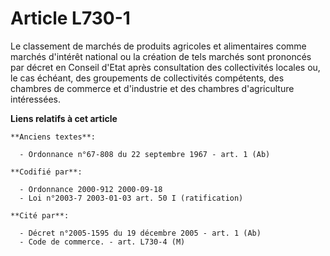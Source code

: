 # Article L730-1

Le classement de marchés de produits agricoles et alimentaires comme marchés d'intérêt national ou la création de tels
marchés sont prononcés par décret en Conseil d'Etat après consultation des collectivités locales ou, le cas échéant, des
groupements de collectivités compétents, des chambres de commerce et d'industrie et des chambres d'agriculture intéressées.

**Liens relatifs à cet article**

	**Anciens textes**:

	  - Ordonnance n°67-808 du 22 septembre 1967 - art. 1 (Ab)

	**Codifié par**:

	  - Ordonnance 2000-912 2000-09-18
	  - Loi n°2003-7 2003-01-03 art. 50 I (ratification)

	**Cité par**:

	  - Décret n°2005-1595 du 19 décembre 2005 - art. 1 (Ab)
	  - Code de commerce. - art. L730-4 (M)
